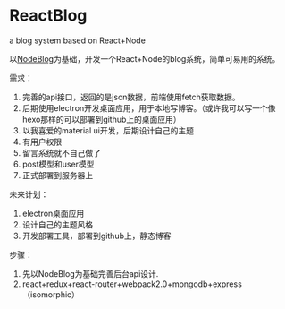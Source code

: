# ReactBlog
a blog system based on React+Node


以[NodeBlog](https://github.com/BetaMee/NodeBlog)为基础，开发一个React+Node的blog系统，简单可易用的系统。

需求：

1. 完善的api接口，返回的是json数据，前端使用fetch获取数据。
2. 后期使用electron开发桌面应用，用于本地写博客。（或许我可以写一个像hexo那样的可以部署到github上的桌面应用）
3. 以我喜爱的material ui开发，后期设计自己的主题
4. 有用户权限
5. 留言系统就不自己做了
6. post模型和user模型
7. 正式部署到服务器上

未来计划：

1. electron桌面应用
2. 设计自己的主题风格
3. 开发部署工具，部署到github上，静态博客

步骤：
1. 先以NodeBlog为基础完善后台api设计.
2. react+redux+react-router+webpack2.0+mongodb+express（isomorphic）
